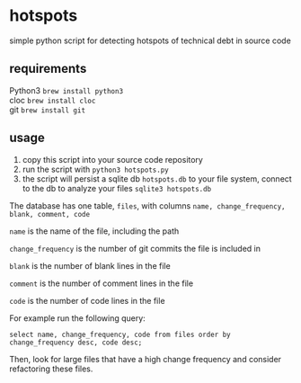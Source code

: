 # hotspots
simple python script for detecting hotspots of technical debt in source code

## requirements
Python3 `brew install python3`  
cloc `brew install cloc`  
git `brew install git`  

## usage
1. copy this script into your source code repository
1. run the script with `python3 hotspots.py`  
1. the script will persist a sqlite db `hotspots.db` to your file system, connect to the db to analyze your files `sqlite3 hotspots.db`

The database has one table, `files`, with columns `name, change_frequency, blank, comment, code`

`name` is the name of the file, including the path

`change_frequency` is the number of git commits the file is included in

`blank` is the number of blank lines in the file

`comment` is the number of comment lines in the file

`code` is the number of code lines in the file

For example run the following query:
```
select name, change_frequency, code from files order by change_frequency desc, code desc;
```
Then, look for large files that have a high change frequency and consider refactoring these files.  
